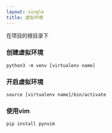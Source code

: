 ```yaml
---
layout: single
title: 虚拟环境 
---
```

在项目的根目录下
### 创建虚拟环境
```
python3 -m venv [virtualenv name]
```
### 开启虚拟环境
```
source [virtualenv name]/bin/activate
```
### 使用vim
```
pip install pynvim
```
